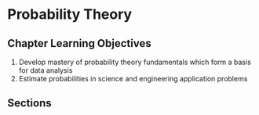 # Probability Theory

## Chapter Learning Objectives
1. Develop mastery of probability theory fundamentals which form a basis for data analysis
2. Estimate probabilities in science and engineering application problems

## Sections

```{tableofcontents}
```